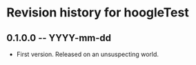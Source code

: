 # Revision history for hoogleTest

## 0.1.0.0 -- YYYY-mm-dd

* First version. Released on an unsuspecting world.
